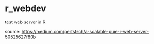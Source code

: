 # r_webdev
test web server in R

source: https://medium.com/pertstech/a-scalable-pure-r-web-server-50525627f80b
